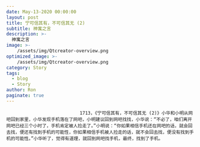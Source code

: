 ```yaml
---
date: May-13-2020 00:00:00
layout: post
title: 宁可信其有，不可信其无 (2)
subtitle: 神寓之言
description: >-
  神寓之言
image: >-
    /assets/img/Qtcreator-overview.png
optimized_image: >-
    /assets/img/Qtcreator-overview.png
category: Story
tags:
  - blog
  - Story
author: Ron
paginate: true
---
```


							　　1713，《宁可信其有，不可信其无 (2)》小华和小明从网吧回到家里，小华发现手机落在了网吧，小明建议回到网吧找找，小华说：“不必了，咱们离开网吧已经三个小时了，手机肯定被人捡走了。”小明说：“你如果相信手机还在网吧的话，就会回去找，便还有找到手机的可能性，你如果相信手机被人捡走的话，就不会回去找，便没有找到手机的可能性。”小华听了，觉得有道理，就回到网吧找手机，最终，找到了手机。
							
							
						